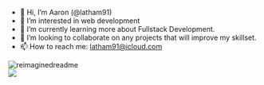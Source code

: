 - 👋 Hi, I’m Aaron (@latham91)
- 👀 I’m interested in web development
- 🌱 I’m currently learning more about Fullstack Development.
- 💞️ I’m looking to collaborate on any projects that will improve my skillset.
- 📫 How to reach me: latham91@icloud.com


<img src="https://myreadme.vercel.app/api/embed/latham91?panels=userstatistics,toprepositories,toplanguages,commitgraph" alt="reimaginedreadme" />

<div style="textAlign: center;"><img src="https://komarev.com/ghpvc/?username=your-github-latham91&style=for-the-badge" /></div>
<!---
latham91/latham91 is a ✨ special ✨ repository because its `README.md` (this file) appears on your GitHub profile.
You can click the Preview link to take a look at your changes.
--->
